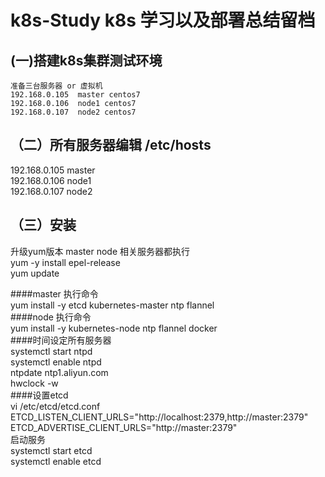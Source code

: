 # k8s-Study k8s 学习以及部署总结留档
## (一)搭建k8s集群测试环境   
    准备三台服务器 or 虚拟机  
    192.168.0.105  master centos7    
    192.168.0.106  node1 centos7    
    192.168.0.107  node2 centos7  
 
## （二）所有服务器编辑 /etc/hosts  
192.168.0.105  master  
192.168.0.106  node1   
192.168.0.107  node2   

## （三）安装  
升级yum版本  master node 相关服务器都执行  
yum -y install epel-release  
yum update  

####master 执行命令  
yum install -y etcd kubernetes-master ntp flannel  
####node 执行命令  
yum install -y kubernetes-node ntp flannel docker  
####时间设定所有服务器  
systemctl start ntpd  
systemctl enable ntpd  
ntpdate ntp1.aliyun.com  
hwclock -w  
####设置etcd  
vi /etc/etcd/etcd.conf  
ETCD_LISTEN_CLIENT_URLS="http://localhost:2379,http://master:2379"  
ETCD_ADVERTISE_CLIENT_URLS="http://master:2379"  
启动服务  
systemctl start etcd  
systemctl enable etcd  
####